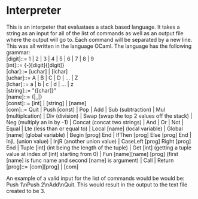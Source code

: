 # Interpreter
This is an interpeter that evaluataes a stack based language. It takes a string as an input for all of the list of commands as well as an output file where the output will go to. Each command will be separated by a new line. This was all written in the language OCaml. The language has the following grammar:  
[digit]::= 1 | 2 | 3 | 4 | 5 | 6 | 7 | 8 | 9  
[int]::= {-}[digit]{[digit]}  
[char]::= [uchar] | [lchar]  
[uchar]::= A | B | C | D | ... | Z  
[lchar]::= a | b | c | d | ... | z  
[string]::= "{[char]}"  
[name]::= <lchar>{<char>|_|<digit>}  
[const]::= [int] | [string] | [name]  
[com]::= Quit | Push [const] | Pop | Add | Sub (subtraction) | Mul (multiplcation) | Div (division) | Swap (swap the top 2 values off the stack) | Neg (multiply an in by -1) | Concat (concat two strings) | And | Or | Not | Equal | Lte (less than or equal to) | Local [name] (local variable) | Global [name] (global variable) | Begin [prog] End | IfThen [prog] Else [prog] End | InjL (union value) | InjR (another union value) | CaseLeft [prog] Right [prog] End | Tuple [int] (int being the length of the tuple) | Get [int] (getting a tuple value at index of [int] starting from 0) | Fun [name][name] [prog] (first [name] is func name and second [name] is argument) | Call | Return  
[prog]::= [com][prog] | [com]  

An example of a valid input for the list of commands would be would be: Push 1\nPush 2\nAdd\nQuit. This would result in the output to the text file created to be 3.
